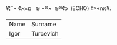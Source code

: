 ¥¦¨¬ ¢כ¢®₪  ×®¬ ­₪ ­  ם×א ­ (ECHO) ¢×«מח¥­.

<table>
  <tr>
    <td>Name</td>
    <td>Surname</td>
  </tr>
  
  <tr>
    <td>Igor</td>
    <td>Turcevich</td>
  </tr>
    
  
  </table>
